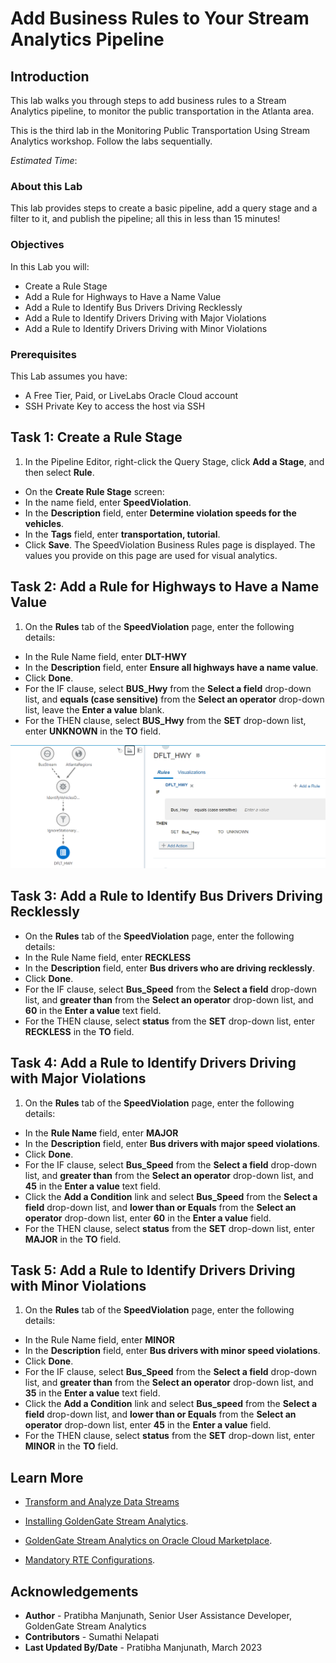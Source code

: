 
# Add Business Rules to Your Stream Analytics Pipeline

## Introduction

This lab walks you through steps to add business rules to a Stream Analytics pipeline, to monitor the public transportation in the Atlanta area.

This is the third lab in the Monitoring Public Transportation Using Stream Analytics workshop. Follow the labs sequentially.

*Estimated Time*: 

### About this Lab

This lab provides steps to create a basic pipeline, add a query stage and a filter to it, and publish the pipeline; all this in less than 15 minutes!

### Objectives
In this Lab you will:
- Create a Rule Stage
- Add a Rule for Highways to Have a Name Value
- Add a Rule to Identify Bus Drivers Driving Recklessly
- Add a Rule to Identify Drivers Driving with Major Violations
- Add a Rule to Identify Drivers Driving with Minor Violations


### Prerequisites
This Lab assumes you have:
- A Free Tier, Paid, or LiveLabs Oracle Cloud account
- SSH Private Key to access the host via SSH

## **Task 1:** Create a Rule Stage

1. In the Pipeline Editor, right-click the Query Stage, click **Add a Stage**, and then select **Rule**.
  - On the **Create Rule Stage** screen:
  - In the name field, enter **SpeedViolation**.
  - In the **Description** field, enter **Determine violation speeds for the vehicles**.
  - In the **Tags** field, enter **transportation, tutorial**.
  - Click **Save**.
The SpeedViolation Business Rules page is displayed. The values you provide on this page are used for visual analytics.

## **Task 2:** Add a Rule for Highways to Have a Name Value
 1. On the **Rules** tab of the **SpeedViolation** page, enter the following details:
 - In the Rule Name field, enter **DLT-HWY**
 - In the **Description** field, enter **Ensure all highways have a name value**.
 - Click **Done**.
 - For the IF clause, select **BUS_Hwy** from the **Select a field** drop-down list, and **equals (case sensitive)** from the **Select an operator** drop-down list, leave the **Enter a value** blank.
 - For the THEN clause, select **BUS_Hwy** from the **SET** drop-down list, enter **UNKNOWN** in the **TO** field.

 ![Adding a rule for highway name](./images/DFLT_HWY.PNG "")

 
## **Task 3:** Add a Rule to Identify Bus Drivers Driving Recklessly
- On the **Rules** tab of the **SpeedViolation** page, enter the following details:
 - In the Rule Name field, enter **RECKLESS**
 - In the **Description** field, enter **Bus drivers who are driving recklessly**.
 - Click **Done**.
 - For the IF clause, select **Bus_Speed** from the **Select a field** drop-down list, and **greater than** from the **Select an operator** drop-down list, and **60** in the **Enter a value** text field.
 - For the THEN clause, select **status** from the **SET** drop-down list, enter **RECKLESS** in the **TO** field.
 
## **Task 4:** Add a Rule to Identify Drivers Driving with Major Violations
1. On the **Rules** tab of the **SpeedViolation** page, enter the following details:
 - In the **Rule Name** field, enter **MAJOR**
 - In the **Description** field, enter **Bus drivers with major speed violations**.
 - Click **Done**.
 - For the IF clause, select **Bus_Speed** from the **Select a field** drop-down list, and **greater than** from the **Select an operator** drop-down list, and **45** in the **Enter a value** text field.
 - Click the **Add a Condition** link and select **Bus_Speed** from the **Select a field** drop-down list, and **lower than or Equals** from the **Select an operator** drop-down list, enter **60** in the **Enter a value** field.
 - For the THEN clause, select **status** from the **SET** drop-down list, enter **MAJOR** in the **TO** field.

## **Task 5:** Add a Rule to Identify Drivers Driving with Minor Violations
1. On the **Rules** tab of the **SpeedViolation** page, enter the following details:
 - In the Rule Name field, enter **MINOR**
 - In the **Description** field, enter **Bus drivers with minor speed violations**.
 - Click **Done**.
 - For the IF clause, select **Bus_Speed** from the **Select a field** drop-down list, and **greater than** from the **Select an operator** drop-down list, and **35** in the **Enter a value** text field.
 - Click the **Add a Condition** link and select **Bus_speed** from the **Select a field** drop-down list, and **lower than or Equals** from the **Select an operator** drop-down list, enter **45** in the **Enter a value** field.
 - For the THEN clause, select **status** from the **SET** drop-down list, enter **MINOR** in the **TO** field.

## Learn More

* [Transform and Analyze Data Streams](https://docs.oracle.com/en/middleware/fusion-middleware/osa/19.1/using/creating-pipeline-transform-and-analyze-data-streams.html#GUID-9DB9B57A-1095-4557-ACB9-816A696EB121)

* [Installing GoldenGate Stream Analytics](https://docs.oracle.com/en/middleware/fusion-middleware/osa/19.1/install/how-install-goldengate-stream-analytics.html#GUID-13BC895D-6AD1-4398-98E2-B5BE5B14D26B).

* [GoldenGate Stream Analytics on Oracle Cloud Marketplace](https://docs.oracle.com/en/middleware/fusion-middleware/osa/19.1/osamp/getting-started-goldengate-stream-analytics-oci.html#GUID-B488861E-1C43-4177-A1F8-40F8E44754AD).

* [Mandatory RTE Configurations](https://docs.oracle.com/en/middleware/fusion-middleware/osa/19.1/using/configuring-runtime-environment.html#GUID-EB33DDFD-7444-434D-8944-059564A453FD).

## Acknowledgements
* **Author** - Pratibha Manjunath, Senior User Assistance Developer, GoldenGate Stream Analytics
* **Contributors** - Sumathi Nelapati
* **Last Updated By/Date** - Pratibha Manjunath, March 2023
